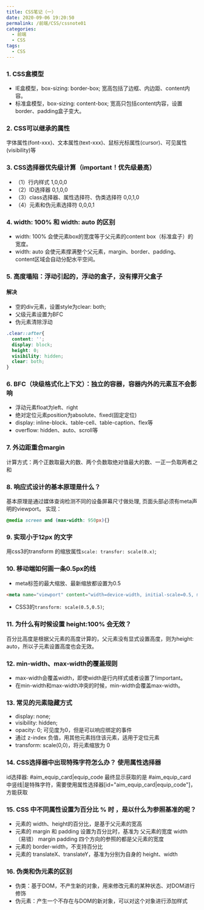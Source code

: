 ```yaml
---
title: CSS笔记（一）
date: 2020-09-06 19:20:50
permalink: /前端/CSS/cssnote01
categories:
  - 前端
  - CSS
tags:
  - CSS
---
```

### 1. CSS盒模型

- IE盒模型，box-sizing: border-box; 宽高包括了边框、内边距、content内容。
- 标准盒模型，box-sizing: content-box; 宽高只包括content内容，设置border、padding盒子变大。

### 2. CSS可以继承的属性

字体属性(font-xxx)、文本属性(text-xxx)、鼠标光标属性(cursor)、可见属性(visibility)等
### 3. CSS选择器优先级计算（important！优先级最高）
- （1）行内样式 1,0,0,0
- （2）ID选择器 0,1,0,0
- （3）class选择器、属性选择符、伪类选择符 0,0,1,0
- （4）元素和伪元素选择符 0,0,0,1

### 4. width: 100% 和 width: auto 的区别
- width: 100% 会使元素box的宽度等于父元素的content box（标准盒子）的宽度。
- width: auto 会使元素撑满整个父元素，margin、border、padding、content区域会自动分配水平空间。

### 5. 高度塌陷：浮动引起的，浮动的盒子，没有撑开父盒子
#### 解决
- 空的div元素，设置style为clear: both;
- 父级元素设置为BFC
- 伪元素清除浮动
 ```css
 .clear::after{ 
   content: ''; 
   display: block;
   height: 0;
   visibility: hidden;
   clear: both; 
 }
 ```
### 6. BFC（块级格式化上下文）：独立的容器，容器内外的元素互不会影响
- 浮动元素float为left、right
- 绝对定位元素position为absolute、fixed(固定定位)
- display: inline-block、table-cell、table-caption、flex等
- overflow: hidden、auto、scroll等

### 7. 外边距重合margin
计算方式：两个正数取最大的数、两个负数取绝对值最大的数、一正一负取两者之和

### 8. 响应式设计的基本原理是什么？

基本原理是通过媒体查询检测不同的设备屏幕尺寸做处理, 页面头部必须有meta声明的viewport。
实现：
```css
@media screen and (max-width: 950px){}
```
### 9. 实现小于12px 的文字

用css3的transform 的缩放属性```scale: transfor: scale(0.x)```;

### 10. 移动端如何画一条0.5px的线
- meta标签的最大缩放、最新缩放都设置为0.5
```html
<meta name="viewport" content="width=device-width, initial-scale=0.5, minimum-scale=0.5, maximum-scale=0.5"/>
```
- CSS3的```transform: scale(0.5,0.5)```;
### 11. 为什么有时候设置 height:100% 会无效？
百分比高度是根据父元素的高度计算的，父元素没有显式设置高度，则为height: auto，所以子元素设置高度也会无效。

### 12. min-width、max-width的覆盖规则
- max-width会覆盖width，即使width是行内样式或者设置了!important。
- 在min-width和max-width冲突的时候，min-width会覆盖max-width。

### 13. 常见的元素隐藏方式
- display: none;
- visibility: hidden;
- opacity: 0; 可见度为0，但是可以响应绑定的事件
- 通过 z-index 负值，用其他元素挡住该元素，适用于定位元素
- transform: scale(0,0)，将元素缩放为 0

### 14. CSS选择器中出现特殊字符怎么办？ 使用属性选择器
id选择器: #aim_equip_card|equip_code  最终显示获取的是 #aim_equip_card
中竖线|是特殊字符，需要使用属性选择器[id="aim_equip_card|equip_code"]，方能获取

### 15. CSS 中不同属性设置为百分比 % 时 ，是以什么为参照基准的呢？
- 元素的 width、height的百分比，是基于父元素的宽高
- 元素的 margin 和 padding 设置为百分比时，基准为 父元素的宽度 width（易错）
  margin padding 四个方向的参照的都是父元素的宽度
- 元素的 border-width，不支持百分比
- 元素的 translateX、translateY，基准为分别为自身的 height、width

### 16. 伪类和伪元素的区别
- 伪类：基于DOM，不产生新的对象，用来修改元素的某种状态、对DOM进行修饰
- 伪元素：产生一个不存在与DOM的新对象，可以对这个对象进行添加样式
